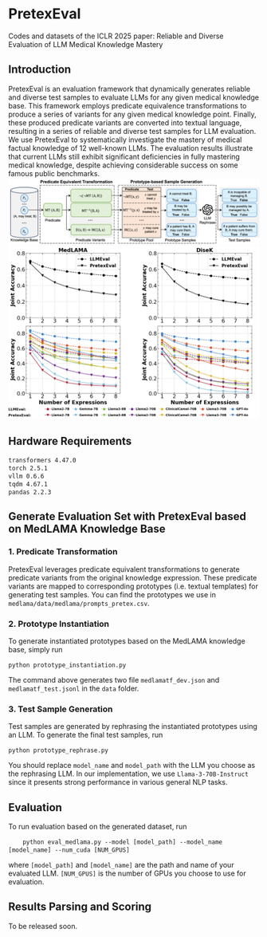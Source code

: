 # PretexEval
Codes and datasets of the ICLR 2025 paper: Reliable and Diverse Evaluation of LLM Medical Knowledge Mastery 
## Introduction
PretexEval is an evaluation framework that dynamically generates reliable and diverse test samples to evaluate LLMs for any given medical knowledge base. This framework employs predicate equivalence transformations to produce a series of variants for any given medical knowledge point. Finally, these produced predicate variants are converted into textual language, resulting in a series of reliable and diverse test samples for LLM evaluation. We use PretexEval to systematically investigate the mastery of medical factual knowledge of 12 well-known LLMs. The evaluation results illustrate that current LLMs still exhibit significant deficiencies in fully mastering medical knowledge, despite achieving considerable success on some famous public benchmarks. 
![The proposed Predicate-to-text Evaluation Framework (PretexEval)](figure/framework.png)
![Part of the evaluation results derived from PretexEval](figure/results.png)
## Hardware Requirements
```
transformers 4.47.0
torch 2.5.1
vllm 0.6.6
tqdm 4.67.1
pandas 2.2.3
```
## Generate Evaluation Set with PretexEval based on MedLAMA Knowledge Base
### 1. Predicate Transformation
PretexEval leverages predicate equivalent transformations to generate predicate variants from the original knowledge expression. These predicate variants are mapped to corresponding prototypes (i.e. textual templates) for generating test samples. You can find the prototypes we use in `medlama/data/medlama/prompts_pretex.csv`.
### 2. Prototype Instantiation
To generate instantiated prototypes based on the MedLAMA knowledge base, simply run
```
python prototype_instantiation.py
```
The command above generates two file `medlamatf_dev.json` and `medlamatf_test.jsonl` in the `data` folder.
### 3. Test Sample Generation
Test samples are generated by rephrasing the instantiated prototypes using an LLM. To generate the final test samples, run
```
python prototype_rephrase.py
```
You should replace `model_name` and `model_path` with the LLM you choose as the rephrasing LLM. In our implementation, we use `Llama-3-70B-Instruct` since it presents strong performance in various general NLP tasks.
## Evaluation
To run evaluation based on the generated dataset, run
```
    python eval_medlama.py --model [model_path] --model_name [model_name] --num_cuda [NUM_GPUS]
```
where `[model_path]` and `[model_name]` are the path and name of your evaluated LLM. `[NUM_GPUS]` is the number of GPUs you choose to use for evaluation.
## Results Parsing and Scoring
To be released soon.